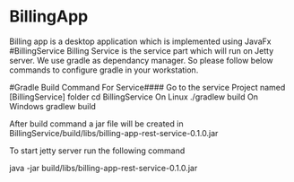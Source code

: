 # BillingApp
Billing app is a desktop application which is implemented using JavaFx
#BillingService
Billing Service is the service part which will run on Jetty server. We use gradle as dependancy manager. 
So please follow below commands to configure gradle in your workstation.

#Gradle Build Command For Service####
Go to the service Project named [BillingService] folder 
cd BillingService
On Linux
./gradlew build
On Windows
gradlew build

After build command a jar file will be created in BillingService/build/libs/billing-app-rest-service-0.1.0.jar

To start jetty server run the following command

java -jar build/libs/billing-app-rest-service-0.1.0.jar
